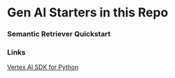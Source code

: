 # Gen AI Starters in this Repo

### Semantic Retriever Quickstart

### Links
[Vertex AI SDK for Python](https://github.com/googleapis/python-aiplatform)
